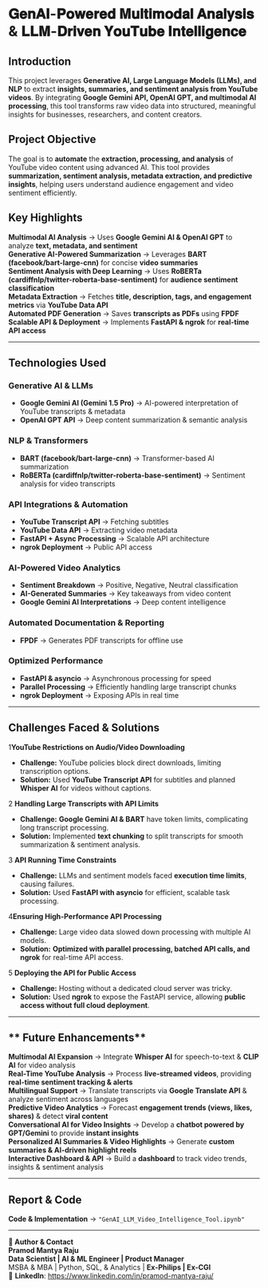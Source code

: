 # 𝐆𝐞𝐧𝐀𝐈-𝐏𝐨𝐰𝐞𝐫𝐞𝐝 𝐌𝐮𝐥𝐭𝐢𝐦𝐨𝐝𝐚𝐥 𝐀𝐧𝐚𝐥𝐲𝐬𝐢𝐬 & 𝐋𝐋𝐌-𝐃𝐫𝐢𝐯𝐞𝐧 𝐘𝐨𝐮𝐓𝐮𝐛𝐞 𝐈𝐧𝐭𝐞𝐥𝐥𝐢𝐠𝐞𝐧𝐜𝐞 

## **Introduction**  
This project leverages **Generative AI, Large Language Models (LLMs), and NLP** to extract **insights, summaries, and sentiment analysis from YouTube videos**. By integrating **Google Gemini API, OpenAI GPT, and multimodal AI processing**, this tool transforms raw video data into structured, meaningful insights for businesses, researchers, and content creators.  

## **Project Objective**  
The goal is to **automate** the **extraction, processing, and analysis** of YouTube video content using advanced AI. This tool provides **summarization, sentiment analysis, metadata extraction, and predictive insights**, helping users understand audience engagement and video sentiment efficiently.  

## Key Highlights
**Multimodal AI Analysis** → Uses **Google Gemini AI & OpenAI GPT** to analyze **text, metadata, and sentiment**  
**Generative AI-Powered Summarization** → Leverages **BART (facebook/bart-large-cnn)** for concise **video summaries**  
**Sentiment Analysis with Deep Learning** → Uses **RoBERTa (cardiffnlp/twitter-roberta-base-sentiment)** for **audience sentiment classification**  
**Metadata Extraction** → Fetches **title, description, tags, and engagement metrics** via **YouTube Data API**  
**Automated PDF Generation** → Saves **transcripts as PDFs** using **FPDF**  
**Scalable API & Deployment** → Implements **FastAPI & ngrok** for **real-time API access**  

---

## **Technologies Used**  

### **Generative AI & LLMs**  
- **Google Gemini AI (Gemini 1.5 Pro)** → AI-powered interpretation of YouTube transcripts & metadata  
- **OpenAI GPT API** → Deep content summarization & semantic analysis  

### **NLP & Transformers**  
- **BART (facebook/bart-large-cnn)** → Transformer-based AI summarization  
- **RoBERTa (cardiffnlp/twitter-roberta-base-sentiment)** → Sentiment analysis for video transcripts  

### **API Integrations & Automation**  
- **YouTube Transcript API** → Fetching subtitles  
- **YouTube Data API** → Extracting video metadata  
- **FastAPI + Async Processing** → Scalable API architecture  
- **ngrok Deployment** → Public API access  

### AI-Powered Video Analytics
- **Sentiment Breakdown** → Positive, Negative, Neutral classification  
- **AI-Generated Summaries** → Key takeaways from video content  
- **Google Gemini AI Interpretations** → Deep content intelligence  

### **Automated Documentation & Reporting**  
- **FPDF** → Generates PDF transcripts for offline use  

### **Optimized Performance**  
- **FastAPI & asyncio** → Asynchronous processing for speed  
- **Parallel Processing** → Efficiently handling large transcript chunks  
- **ngrok Deployment** → Exposing APIs in real time  

---

##  Challenges Faced & Solutions

1**YouTube Restrictions on Audio/Video Downloading**  
- **Challenge:** YouTube policies block direct downloads, limiting transcription options.  
- **Solution:** Used **YouTube Transcript API** for subtitles and planned **Whisper AI** for videos without captions.  

2 **Handling Large Transcripts with API Limits**  
- **Challenge:** **Google Gemini AI & BART** have token limits, complicating long transcript processing.  
- **Solution:** Implemented **text chunking** to split transcripts for smooth summarization & sentiment analysis.  

3 **API Running Time Constraints**  
- **Challenge:** LLMs and sentiment models faced **execution time limits**, causing failures.  
- **Solution:** Used **FastAPI with asyncio** for efficient, scalable task processing.  

4**Ensuring High-Performance API Processing**  
- **Challenge:** Large video data slowed down processing with multiple AI models.  
- **Solution:** **Optimized with parallel processing, batched API calls, and ngrok** for real-time API access.  

5 **Deploying the API for Public Access**  
- **Challenge:** Hosting without a dedicated cloud server was tricky.  
- **Solution:** Used **ngrok** to expose the FastAPI service, allowing **public access without full cloud deployment**.  

---

## ** Future Enhancements**  

**Multimodal AI Expansion** → Integrate **Whisper AI** for speech-to-text & **CLIP AI** for video analysis  
**Real-Time YouTube Analysis** → Process **live-streamed videos**, providing **real-time sentiment tracking & alerts**  
**Multilingual Support** → Translate transcripts via **Google Translate API** & analyze sentiment across languages  
**Predictive Video Analytics** → Forecast **engagement trends (views, likes, shares)** & detect **viral content**  
**Conversational AI for Video Insights** → Develop a **chatbot powered by GPT/Gemini** to provide **instant insights**  
**Personalized AI Summaries & Video Highlights** → Generate **custom summaries & AI-driven highlight reels**  
**Interactive Dashboard & API** → Build a **dashboard** to track video trends, insights & sentiment analysis  

---

## **Report & Code**    
**Code & Implementation** → `"GenAI_LLM_Video_Intelligence_Tool.ipynb"`  

---

**👤 Author & Contact**  
**Pramod Mantya Raju**  
**Data Scientist | AI & ML Engineer | Product Manager**  
MSBA & MBA | Python, SQL, & Analytics | **Ex-Philips | Ex-CGI**  
📩 **LinkedIn**: https://www.linkedin.com/in/pramod-mantya-raju/



